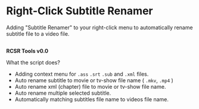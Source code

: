 # Right-Click Subtitle Renamer
Adding "Subtitle Renamer" to your right-click menu to automatically rename subtitle file to a video file.
## 


**RCSR Tools v0.0** 

What the script does?
- Adding context menu for `.ass` `.srt` `.sub` and `.xml` files.
- Auto rename subtitle to movie or tv-show file name ( `.mkv`, `.mp4` )
- Auto rename xml (chapter) file to movie or tv-show file name.
- Auto rename multiple selected subtitle.
- Automatically matching subtitles file name to videos file name.

